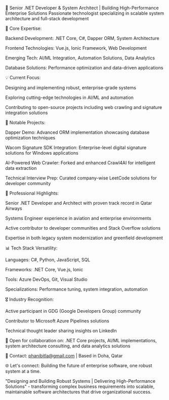 🚀 Senior .NET Developer & System Architect | Building High-Performance Enterprise Solutions
Passionate technologist specializing in scalable system architecture and full-stack development

🎯 Core Expertise:

Backend Development: .NET Core, C#, Dapper ORM, System Architecture

Frontend Technologies: Vue.js, Ionic Framework, Web Development

Emerging Tech: AI/ML Integration, Automation Solutions, Data Analytics

Database Solutions: Performance optimization and data-driven applications

💡 Current Focus:

Designing and implementing robust, enterprise-grade systems

Exploring cutting-edge technologies in AI/ML and automation

Contributing to open-source projects including web crawling and signature integration solutions

🔧 Notable Projects:

Dapper Demo: Advanced ORM implementation showcasing database optimization techniques

Wacom Signature SDK Integration: Enterprise-level digital signature solutions for Windows applications

AI-Powered Web Crawler: Forked and enhanced Crawl4AI for intelligent data extraction

Technical Interview Prep: Curated company-wise LeetCode solutions for developer community

🌟 Professional Highlights:

Senior .NET Developer and Architect with proven track record in Qatar Airways

Systems Engineer experience in aviation and enterprise environments

Active contributor to developer communities and Stack Overflow solutions

Expertise in both legacy system modernization and greenfield development

📊 Tech Stack Versatility:

Languages: C#, Python, JavaScript, SQL

Frameworks: .NET Core, Vue.js, Ionic

Tools: Azure DevOps, Git, Visual Studio

Specializations: Performance tuning, system integration, automation

🎖️ Industry Recognition:

Active participant in GDG (Google Developers Group) community

Contributor to Microsoft Azure Pipelines solutions

Technical thought leader sharing insights on LinkedIn

💼 Open for collaboration on: .NET Core projects, AI/ML implementations, system architecture consulting, and data analytics solutions

📧 Contact: phanibitla@gmail.com | Based in Doha, Qatar

🌐 Let's connect: Building the future of enterprise software, one robust system at a time.

"Designing and Building Robust Systems | Delivering High-Performance Solutions" - transforming complex business requirements into scalable, maintainable software architectures that drive organizational success.
